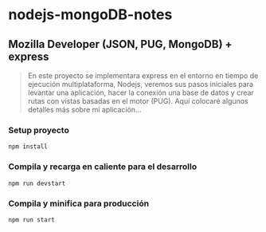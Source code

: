 # nodejs-mongoDB-notes

## Mozilla Developer (JSON, PUG, MongoDB) + express

> En este proyecto se implementara express en el entorno en tiempo de ejecución multiplataforma, Nodejs, veremos sus pasos iniciales para levantar una aplicación, hacer la conexión una base de datos y crear rutas con vistas basadas en el motor (PUG).
> Aquí colocaré algunos detalles más sobre mi aplicación...

### Setup proyecto

```
npm install
```

### Compila y recarga en caliente para el desarrollo

```
npm run devstart
```

### Compila y minifica para producción

```
npm run start
```
